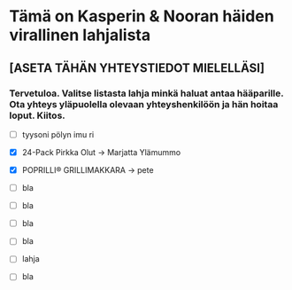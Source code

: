 # Tämä on Kasperin & Nooran häiden virallinen lahjalista
## [ASETA TÄHÄN YHTEYSTIEDOT MIELELLÄSI]
### Tervetuloa. Valitse listasta lahja minkä haluat antaa hääparille. Ota yhteys yläpuolella olevaan yhteyshenkilöön ja hän hoitaa loput. Kiitos.

- [ ] tyysoni pölyn imu ri 
- [x] 24-Pack Pirkka Olut -> Marjatta Ylämummo
- [x] POPRILLI® GRILLIMAKKARA -> pete
- [ ] bla
- [ ] bla
- [ ] bla
- [ ] bla
- [ ] lahja
- [ ] bla

